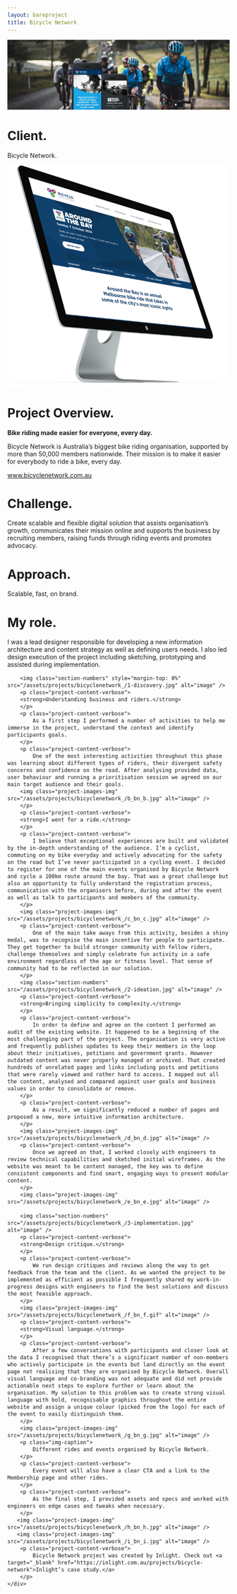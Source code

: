 ```yaml
--- 
layout: bareproject 
title: Bicycle Network 
---
```


<!-- Project Header Section -->
<div class="container project-container project-head">
    <div class="row max-width-no-overflow">
        <div class="col-lg-12 max-width-no-overflow">
            <div class="header-wrap">
                <img class="project-head-img" src="/assets/projects/bicyclenetwork_/header.jpg" alt="">
            </div>
        </div>
    </div>
</div>

<!-- Description Section -->
<div id="#projectDescription" class="container project-container">
    <div class="row">
        <div class="col-sm-1 col-md-1"></div>
        <div class="col-sm-3 col-md-3">
            <h1 class="project-header">Client.</h1>
            <p class="project-content">Bicycle Network.</p>
            <img class="project-content-fancy-img" src="/assets/projects/bicyclenetwork_/a_bn_a.png" alt="image" />
        </div>
        <div class="col-sm-1 col-md-1"></div>
        <div class="col-sm-6 col-md-6">
            <h1 class="project-header">Project Overview.</h1>
            <p class="project-content">
                <strong>Bike riding made easier for everyone, every day.</strong>
            </p>
            <p class="project-content">
                Bicycle Network is Australia’s biggest bike riding organisation, supported by more than 50,000 members nationwide. Their mission is to make it easier for everybody to ride a bike, every day. 
            </p>
            <p class="project-content">
                <a target="_blank" href="https://www.bicyclenetwork.com.au/">www.bicyclenetwork.com.au</a>
            </p>
            <h1 class="project-header">Challenge.</h1>
            <p class="project-content">
                Create scalable and flexible digital solution that assists organisation’s growth, communicates their mission online and supports the business by recruiting members, raising funds through riding events and promotes advocacy.
            </p>
            <h1 class="project-header">Approach.</h1>
            <p class="project-content">
                Scalable, fast, on brand.
            </p>
            <h1 class="project-header">My role.</h1>
            <p class="project-content">
                I was a lead designer responsible for developing a new information architecture and content strategy as well as defining users needs. I also led design execution of the project including sketching, prototyping and assisted during implementation.
            </p>
        </div>
        <div class="col-sm-1 col-md-1"></div>
    </div>
</div>

<!-- Project Images Section -->
<div id="#projectImages" class="container project-container-images">
    <div class="project-images">
        
        <img class="section-numbers" style="margin-top: 0%" src="/assets/projects/bicyclenetwork_/1-discovery.jpg" alt="image" />
        <p class="project-content-verbose">
        <strong>Understanding business and riders.</strong>
        </p>
        <p class="project-content-verbose">
            As a first step I performed a number of activities to help me immerse in the project, understand the context and identify participants goals.   
        </p>
        <p class="project-content-verbose">
            One of the most interesting activities throughout this phase was learning about different types of riders, their divergent safety concerns and confidence on the road. After analysing provided data, user behaviour and running a prioritisation session we agreed on our main target audience and their goals.
        <img class="project-images-img" src="/assets/projects/bicyclenetwork_/b_bn_b.jpg" alt="image" />
        </p>
        <p class="project-content-verbose">
        <strong>I went for a ride.</strong>
        </p>
        <p class="project-content-verbose">
            I believe that exceptional experiences are built and validated by the in-depth understanding of the audience. I’m a cyclist, commuting on my bike everyday and actively advocating for the safety on the road but I’ve never participated in a cycling event. I decided to register for one of the main events organised by Bicycle Network and cycle a 100km route around the bay. That was a great challenge but also an opportunity to fully understand the registration process, communication with the organisers before, during and after the event as well as talk to participants and members of the community.
        </p>
        <img class="project-images-img" src="/assets/projects/bicyclenetwork_/c_bn_c.jpg" alt="image" />
        <p class="project-content-verbose">
            One of the main take aways from this activity, besides a shiny medal, was to recognise the main incentive for people to participate. They get together to build stronger community with fellow riders, challenge themselves and simply celebrate fun activity in a safe environment regardless of the age or fitness level. That sense of community had to be reflected in our solution. 
        </p>     
        <img class="section-numbers" src="/assets/projects/bicyclenetwork_/2-ideation.jpg" alt="image" />
        <p class="project-content-verbose">
        <strong>Bringing simplicity to complexity.</strong>
        </p>
        <p class="project-content-verbose">
            In order to define and agree on the content I performed an audit of the existing website. It happened to be a beginning of the most challenging part of the project. The organisation is very active and frequently publishes updates to keep their members in the loop about their initiatives, petitions and government grants. However outdated content was never properly managed or archived. That created hundreds of unrelated pages and links including posts and petitions that were rarely viewed and rather hard to access. I mapped out all the content, analysed and compared against user goals and business values in order to consolidate or remove.
        </p>
        <p class="project-content-verbose">    
            As a result, we significantly reduced a number of pages and proposed a new, more intuitive information architecture.  
        </p>
        <img class="project-images-img" src="/assets/projects/bicyclenetwork_/d_bn_d.jpg" alt="image" />
        <p class="project-content-verbose">
            Once we agreed on that, I worked closely with engineers to review technical capabilities and sketched initial wireframes. As the website was meant to be content managed, the key was to define consistent components and find smart, engaging ways to present modular content.
        </p>
        <img class="project-images-img" src="/assets/projects/bicyclenetwork_/e_bn_e.jpg" alt="image" />
       
        <img class="section-numbers" src="/assets/projects/bicyclenetwork_/3-implementation.jpg" alt="image" />
        <p class="project-content-verbose">
        <strong>Design critique.</strong>
        </p>
        <p class="project-content-verbose">
            We run design critiques and reviews along the way to get feedback from the team and the client. As we wanted the project to be implemented as efficient as possible I frequently shared my work-in-progress designs with engineers to find the best solutions and discuss the most feasible approach.
        </p>
        <img class="project-images-img" src="/assets/projects/bicyclenetwork_/f_bn_f.gif" alt="image" />
        <p class="project-content-verbose">
        <strong>Visual language.</strong>
        </p>
        <p class="project-content-verbose">
            After a few conversations with participants and closer look at the data I recognised that there’s a significant number of non-members who actively participate in the events but land directly on the event page not realising that they are organised by Bicycle Network. Overall visual language and co-branding was not adequate and did not provide actionable next steps to explore further or learn about the organisation. My solution to this problem was to create strong visual language with bold, recognisable graphics throughout the entire website and assign a unique colour (picked from the logo) for each of the event to easily distinguish them.
        </p> 
        <img class="project-images-img" src="/assets/projects/bicyclenetwork_/g_bn_g.jpg" alt="image" />
        <p class="img-caption">
            Different rides and events organised by Bicycle Network.
        </p> 
        <p class="project-content-verbose">   
            Every event will also have a clear CTA and a link to the Membership page and other rides.
        </p>
        <p class="project-content-verbose">
            As the final step, I provided assets and specs and worked with engineers on edge cases and tweaks when necessary.
        </p>       
       <img class="project-images-img" src="/assets/projects/bicyclenetwork_/h_bn_h.jpg" alt="image" />
       <img class="project-images-img" src="/assets/projects/bicyclenetwork_/i_bn_i.jpg" alt="image" />
        <p class="project-content-verbose">
            Bicycle Network project was created by Inlight. Check out <a target="_blank" href="https://inlight.com.au/projects/bicycle-network">Inlight’s case study.</a>
        </p>
    </div>
</div>
